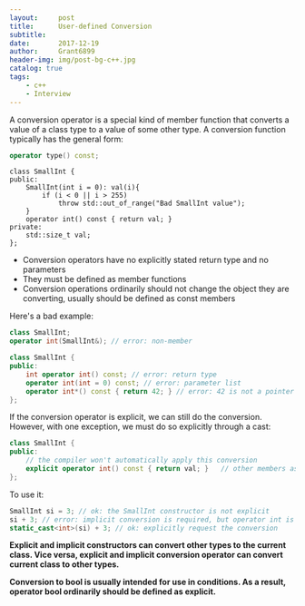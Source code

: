```yaml
---
layout:		post
title:		User-defined Conversion
subtitle:
date:		2017-12-19
author: 	Grant6899
header-img: img/post-bg-c++.jpg
catalog: true
tags:
    - c++
    - Interview
---
```


A conversion operator is a special kind of member function that converts a value of a class type to a value of some other type. A conversion function typically has the general form:
```c++
operator type() const;
```

```
class SmallInt {
public:
	SmallInt(int i = 0): val(i){
		if (i < 0 || i > 255)
			throw std::out_of_range("Bad SmallInt value");
	}
	operator int() const { return val; }
private:
	std::size_t val;
};
```
- Conversion operators have no explicitly stated return type and no parameters
- They must be defined as member functions
- Conversion operations ordinarily should not change the object they are converting, usually should be defined as const members

Here's a bad example:
```c++
class SmallInt;
operator int(SmallInt&); // error: non-member

class SmallInt {
public:
	int operator int() const; // error: return type
	operator int(int = 0) const; // error: parameter list
	operator int*() const { return 42; } // error: 42 is not a pointer
};
```

If the conversion operator is explicit, we can still do the conversion. However, with one exception, we must do so explicitly through a cast:

```c++
class SmallInt {
public:
	// the compiler won't automatically apply this conversion
	explicit operator int() const { return val; }	// other members as before
};
```
To use it:
```c++
SmallInt si = 3; // ok: the SmallInt constructor is not explicit
si + 3; // error: implicit conversion is required, but operator int is explicit
static_cast<int>(si) + 3; // ok: explicitly request the conversion
```

**Explicit and implicit constructors can convert other types to the current class. Vice versa, explicit and implicit conversion operator can convert current class to other types.**


**Conversion to bool is usually intended for use in conditions. As a result, operator bool ordinarily should be defined as explicit.**

